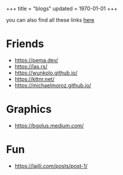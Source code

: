 +++
title = "blogs"
updated = 1970-01-01
+++

you can also find all these links [here](/blogs.txt)

# Friends
- <https://pema.dev/>
- <https://las.rs/>
- <https://wunkolo.github.io/>
- <https://kttnr.net/>
- <https://michaelmoroz.github.io/>

# Graphics
- <https://bgolus.medium.com/>

# Fun
- <https://lajili.com/posts/post-1/>
